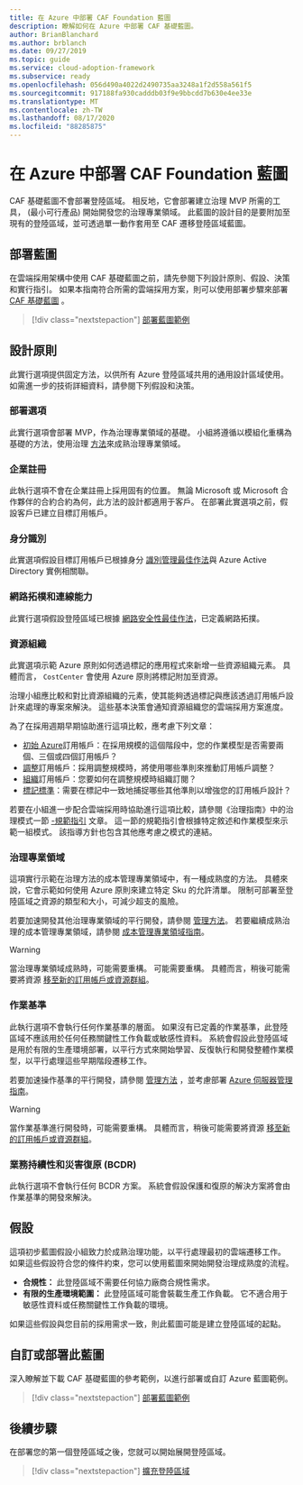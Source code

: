 ```yaml
---
title: 在 Azure 中部署 CAF Foundation 藍圖
description: 瞭解如何在 Azure 中部署 CAF 基礎藍圖。
author: BrianBlanchard
ms.author: brblanch
ms.date: 09/27/2019
ms.topic: guide
ms.service: cloud-adoption-framework
ms.subservice: ready
ms.openlocfilehash: 056d490a4022d2490735aa3248a1f2d558a561f5
ms.sourcegitcommit: 917188fa930cadddb03f9e9bbcdd7b630e4ee33e
ms.translationtype: MT
ms.contentlocale: zh-TW
ms.lasthandoff: 08/17/2020
ms.locfileid: "88285875"
---
```

<!-- docsTest:ignore "CAF Foundation blueprint" -->

# <a name="deploy-a-caf-foundation-blueprint-in-azure"></a>在 Azure 中部署 CAF Foundation 藍圖

CAF 基礎藍圖不會部署登陸區域。 相反地，它會部署建立治理 MVP 所需的工具， (最小可行產品) 開始開發您的治理專業領域。 此藍圖的設計目的是要附加至現有的登陸區域，並可透過單一動作套用至 CAF 遷移登陸區域藍圖。

## <a name="deploy-the-blueprint"></a>部署藍圖

在雲端採用架構中使用 CAF 基礎藍圖之前，請先參閱下列設計原則、假設、決策和實行指引。 如果本指南符合所需的雲端採用方案，則可以使用部署步驟來部署 [CAF 基礎藍圖](/azure/governance/blueprints/samples/caf-foundation) 。

> [!div class="nextstepaction"]
> [部署藍圖範例](/azure/governance/blueprints/samples/caf-foundation/deploy)

## <a name="design-principles"></a>設計原則

此實行選項提供固定方法，以供所有 Azure 登陸區域共用的通用設計區域使用。 如需進一步的技術詳細資料，請參閱下列假設和決策。

### <a name="deployment-options"></a>部署選項

此實行選項會部署 MVP，作為治理專業領域的基礎。 小組將遵循以模組化重構為基礎的方法，使用治理 [方法](../../govern/index.md)來成熟治理專業領域。

### <a name="enterprise-enrollment"></a>企業註冊

此執行選項不會在企業註冊上採用固有的位置。 無論 Microsoft 或 Microsoft 合作夥伴的合約合約為何，此方法的設計都適用于客戶。 在部署此實選項之前，假設客戶已建立目標訂用帳戶。

### <a name="identity"></a>身分識別

此實選項假設目標訂用帳戶已根據身分 [識別管理最佳作法](/azure/security/fundamentals/identity-management-best-practices?bc=%2fazure%2fcloud-adoption-framework%2f_bread%2ftoc.json&toc=%2fazure%2fcloud-adoption-framework%2ftoc.json)與 Azure Active Directory 實例相關聯。

### <a name="network-topology-and-connectivity"></a>網路拓樸和連線能力

此實行選項假設登陸區域已根據 [網路安全性最佳作法](/azure/security/fundamentals/network-best-practices?bc=%2fazure%2fcloud-adoption-framework%2f_bread%2ftoc.json&toc=%2fazure%2fcloud-adoption-framework%2ftoc.json)，已定義網路拓撲。

### <a name="resource-organization"></a>資源組織

此實選項示範 Azure 原則如何透過標記的應用程式來新增一些資源組織元素。 具體而言， `CostCenter` 會使用 Azure 原則將標記附加至資源。

治理小組應比較和對比資源組織的元素，使其能夠透過標記與應該透過訂用帳戶設計來處理的專案來解決。 這些基本決策會通知資源組織您的雲端採用方案進度。

為了在採用週期早期協助進行這項比較，應考慮下列文章：

- [初始 Azure](../azure-best-practices/initial-subscriptions.md)訂用帳戶：在採用規模的這個階段中，您的作業模型是否需要兩個、三個或四個訂用帳戶？
- [調整](../azure-best-practices/scale-subscriptions.md)訂用帳戶：採用調整規模時，將使用哪些準則來推動訂用帳戶調整？
- [組織](../azure-best-practices/organize-subscriptions.md)訂用帳戶：您要如何在調整規模時組織訂閱？
- [標記標準](../azure-best-practices/naming-and-tagging.md#metadata-tags)：需要在標記中一致地捕捉哪些其他準則以增強您的訂用帳戶設計？

若要在小組進一步配合雲端採用時協助進行這項比較，請參閱《治理指南》中的治理模式一節 [-規範指引](../../govern/guides/complex/prescriptive-guidance.md#application-of-governance-defined-patterns) 文章。 這一節的規範指引會根據特定敘述和作業模型來示範一組模式。 該指導方針也包含其他應考慮之模式的連結。

### <a name="governance-disciplines"></a>治理專業領域

這項實行示範在治理方法的成本管理專業領域中，有一種成熟度的方法。 具體來說，它會示範如何使用 Azure 原則來建立特定 Sku 的允許清單。 限制可部署至登陸區域之資源的類型和大小，可減少超支的風險。

若要加速開發其他治理專業領域的平行開發，請參閱 [管理方法](../../govern/index.md)。 若要繼續成熟治理的成本管理專業領域，請參閱 [成本管理專業領域指南](../../govern/guides/complex/cost-management-improvement.md#incremental-improvement-of-the-best-practices)。

> [!WARNING]
> 當治理專業領域成熟時，可能需要重構。 可能需要重構。 具體而言，稍後可能需要將資源 [移至新的訂用帳戶或資源群組](/azure/azure-resource-manager/management/move-resource-group-and-subscription?bc=%2fazure%2fcloud-adoption-framework%2f_bread%2ftoc.json&toc=%2fazure%2fcloud-adoption-framework%2ftoc.json)。

### <a name="operations-baseline"></a>作業基準

此執行選項不會執行任何作業基準的層面。 如果沒有已定義的作業基準，此登陸區域不應該用於任何任務關鍵性工作負載或敏感性資料。 系統會假設此登陸區域是用於有限的生產環境部署，以平行方式來開始學習、反復執行和開發整體作業模型，以平行處理這些早期階段遷移工作。

若要加速操作基準的平行開發，請參閱 [管理方法](../../manage/index.md) ，並考慮部署 [Azure 伺服器管理指南](../../manage/azure-server-management/index.md)。

> [!WARNING]
> 當作業基準進行開發時，可能需要重構。 具體而言，稍後可能需要將資源 [移至新的訂用帳戶或資源群組](/azure/azure-resource-manager/management/move-resource-group-and-subscription?bc=%2fazure%2fcloud-adoption-framework%2f_bread%2ftoc.json&toc=%2fazure%2fcloud-adoption-framework%2ftoc.json)。

### <a name="business-continuity-and-disaster-recovery-bcdr"></a>業務持續性和災害復原 (BCDR)

此執行選項不會執行任何 BCDR 方案。 系統會假設保護和復原的解決方案將會由作業基準的開發來解決。

## <a name="assumptions"></a>假設

這項初步藍圖假設小組致力於成熟治理功能，以平行處理最初的雲端遷移工作。 如果這些假設符合您的條件約束，您可以使用藍圖來開始開發治理成熟度的流程。

- **合規性：** 此登陸區域不需要任何協力廠商合規性需求。
- **有限的生產環境範圍：** 此登陸區域可能會裝載生產工作負載。 它不適合用于敏感性資料或任務關鍵性工作負載的環境。

如果這些假設與您目前的採用需求一致，則此藍圖可能是建立登陸區域的起點。

## <a name="customize-or-deploy-this-blueprint"></a>自訂或部署此藍圖

深入瞭解並下載 CAF 基礎藍圖的參考範例，以進行部署或自訂 Azure 藍圖範例。

> [!div class="nextstepaction"]
> [部署藍圖範例](/azure/governance/blueprints/samples/caf-foundation/deploy)

## <a name="next-steps"></a>後續步驟

在部署您的第一個登陸區域之後，您就可以開始展開登陸區域。

> [!div class="nextstepaction"]
> [擴充登陸區域](../considerations/index.md)
